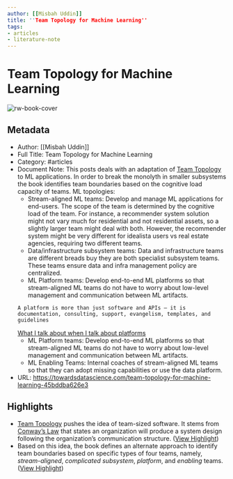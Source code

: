 ```yaml
---
author: [[Misbah Uddin]]
title: ''Team Topology for Machine Learning''
tags: 
- articles
- literature-note
---
```

# Team Topology for Machine Learning

![rw-book-cover](https://miro.medium.com/max/1200/1*VcGdfLg0pDBXqZiNxPyrPQ.jpeg)

## Metadata
- Author: [[Misbah Uddin]]
- Full Title: Team Topology for Machine Learning
- Category: #articles
- Document Note: This posts deals with an adaptation of [Team Topology](https://teamtopologies.com/book) to ML applications. In order to break the monolyth in smaller subsystems the book identifies team boundaries based on the cognitive load capacity of teams.
   ML topologies:
   - Stream-aligned ML teams: Develop and manage ML applications for end-users. The scope of the team is determined by the cognitive load of the team. For instance, a recommender system solution might not vary much for residential and not residential assets, so a slightly larger team might deal with both. However, the recommender system might be very different for idealista users vs real estate agencies, requiring two different teams.
   - Data/infrastructure subsystem teams: Data and infrastructure teams are different breads buy they are both specialist subsystem teams. These teams ensure data and infra management policy are centralized.
   - ML Platform teams: Develop end-to-end ML platforms so that stream-aligned ML teams do not have to worry about low-level management and communication between ML artifacts. 
   ```
   A platform is more than just software and APIs — it is documentation, consulting, support, evangelism, templates, and guidelines
   ```
   [What I talk about when I talk about platforms](https://martinfowler.com/articles/talk-about-platforms.html)
   - ML Platform teams: Develop end-to-end ML platforms so that stream-aligned ML teams do not have to worry about low-level management and communication between ML artifacts. 
   - ML Enabling Teams: Internal coaches of stream-aligned ML teams so that they can adopt missing capabilities or use the data platform.
- URL: https://towardsdatascience.com/team-topology-for-machine-learning-45bddba626e3

## Highlights
- [Team Topology](https://teamtopologies.com/book) pushes the idea of team-sized software. It stems from [Conway’s Law](https://en.wikipedia.org/wiki/Conway%27s_law) that states an organization will produce a system design following the organization’s communication structure. ([View Highlight](https://read.readwise.io/read/01gs3nn5k2yx36hzrqt1rycxb6))
- Based on this idea, the book defines an alternate approach to identify team boundaries based on specific types of four teams, namely, *stream-aligned*, *complicated subsystem*, *platform*, and *enabling* teams. ([View Highlight](https://read.readwise.io/read/01gs3nnhv826ypybpx83t1h7g4))

